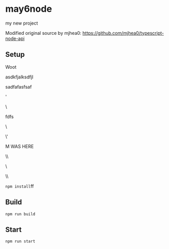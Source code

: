 # may6node

my new project

Modified original source by mjhea0: https://github.com/mjhea0/typescript-node-api

## Setup



Woot

























asdkfjalksdfjl







sadfafasfsaf
















'




\\





fdfs
























































\













































\\\'









M WAS HERE

















































\\\

































\\








\\\






























`npm install`ff












## Build







`npm run build`





## Start

`npm run start`



